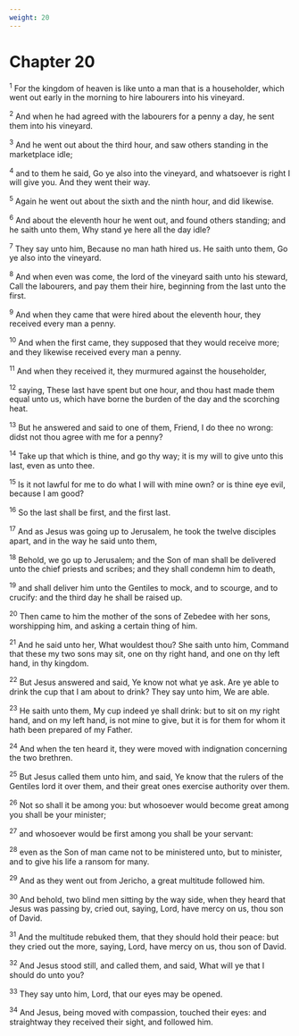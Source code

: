 ```yaml
---
weight: 20
---
```


# Chapter 20

<sup>1</sup> For the kingdom of heaven is like unto a man that is a householder, which went out early in the morning to hire labourers into his vineyard. 

<sup>2</sup> And when he had agreed with the labourers for a penny a day, he sent them into his vineyard. 

<sup>3</sup> And he went out about the third hour, and saw others standing in the marketplace idle; 

<sup>4</sup> and to them he said, Go ye also into the vineyard, and whatsoever is right I will give you. And they went their way. 

<sup>5</sup> Again he went out about the sixth and the ninth hour, and did likewise. 

<sup>6</sup> And about the eleventh hour he went out, and found others standing; and he saith unto them, Why stand ye here all the day idle? 

<sup>7</sup> They say unto him, Because no man hath hired us. He saith unto them, Go ye also into the vineyard. 

<sup>8</sup> And when even was come, the lord of the vineyard saith unto his steward, Call the labourers, and pay them their hire, beginning from the last unto the first. 

<sup>9</sup> And when they came that were hired about the eleventh hour, they received every man a penny. 

<sup>10</sup> And when the first came, they supposed that they would receive more; and they likewise received every man a penny. 

<sup>11</sup> And when they received it, they murmured against the householder, 

<sup>12</sup> saying, These last have spent but one hour, and thou hast made them equal unto us, which have borne the burden of the day and the scorching heat. 

<sup>13</sup> But he answered and said to one of them, Friend, I do thee no wrong: didst not thou agree with me for a penny? 

<sup>14</sup> Take up that which is thine, and go thy way; it is my will to give unto this last, even as unto thee. 

<sup>15</sup> Is it not lawful for me to do what I will with mine own? or is thine eye evil, because I am good? 

<sup>16</sup> So the last shall be first, and the first last. 

<sup>17</sup> And as Jesus was going up to Jerusalem, he took the twelve disciples apart, and in the way he said unto them, 

<sup>18</sup> Behold, we go up to Jerusalem; and the Son of man shall be delivered unto the chief priests and scribes; and they shall condemn him to death, 

<sup>19</sup> and shall deliver him unto the Gentiles to mock, and to scourge, and to crucify: and the third day he shall be raised up. 

<sup>20</sup> Then came to him the mother of the sons of Zebedee with her sons, worshipping him, and asking a certain thing of him. 

<sup>21</sup> And he said unto her, What wouldest thou? She saith unto him, Command that these my two sons may sit, one on thy right hand, and one on thy left hand, in thy kingdom. 

<sup>22</sup> But Jesus answered and said, Ye know not what ye ask. Are ye able to drink the cup that I am about to drink? They say unto him, We are able. 

<sup>23</sup> He saith unto them, My cup indeed ye shall drink: but to sit on my right hand, and on my left hand, is not mine to give, but it is for them for whom it hath been prepared of my Father. 

<sup>24</sup> And when the ten heard it, they were moved with indignation concerning the two brethren. 

<sup>25</sup> But Jesus called them unto him, and said, Ye know that the rulers of the Gentiles lord it over them, and their great ones exercise authority over them. 

<sup>26</sup> Not so shall it be among you: but whosoever would become great among you shall be your minister; 

<sup>27</sup> and whosoever would be first among you shall be your servant: 

<sup>28</sup> even as the Son of man came not to be ministered unto, but to minister, and to give his life a ransom for many. 

<sup>29</sup> And as they went out from Jericho, a great multitude followed him. 

<sup>30</sup> And behold, two blind men sitting by the way side, when they heard that Jesus was passing by, cried out, saying, Lord, have mercy on us, thou son of David. 

<sup>31</sup> And the multitude rebuked them, that they should hold their peace: but they cried out the more, saying, Lord, have mercy on us, thou son of David. 

<sup>32</sup> And Jesus stood still, and called them, and said, What will ye that I should do unto you? 

<sup>33</sup> They say unto him, Lord, that our eyes may be opened. 

<sup>34</sup> And Jesus, being moved with compassion, touched their eyes: and straightway they received their sight, and followed him. 


